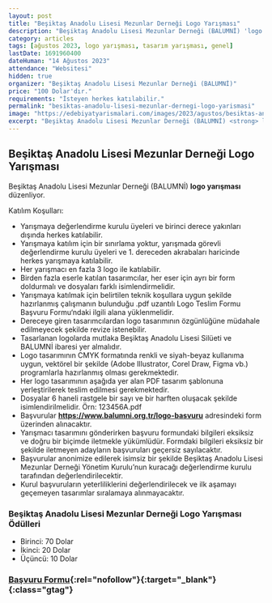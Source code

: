```yaml
---
layout: post
title: "Beşiktaş Anadolu Lisesi Mezunlar Derneği Logo Yarışması"
description: "Beşiktaş Anadolu Lisesi Mezunlar Derneği (BALUMNİ) 'logo yarışması' düzenliyor."
category: articles
tags: [ağustos 2023, logo yarışması, tasarım yarışması, genel]
lastDate: 1691960400
dateHuman: "14 Ağustos 2023"
attendance: "Websitesi"
hidden: true
organizer: "Beşiktaş Anadolu Lisesi Mezunlar Derneği (BALUMNİ)"
price: "100 Dolar'dır."
requirements: "İsteyen herkes katılabilir."
permalink: "besiktas-anadolu-lisesi-mezunlar-dernegi-logo-yarismasi"
image: "https://edebiyatyarismalari.com/images/2023/agustos/besiktas-anadolu-lisesi-mezunlar-dernegi-logo-yarismasi.jpg"
excerpt: "Beşiktaş Anadolu Lisesi Mezunlar Derneği (BALUMNİ) <strong> logo yarışması </strong> düzenliyor."
---
```


## Beşiktaş Anadolu Lisesi Mezunlar Derneği Logo Yarışması
Beşiktaş Anadolu Lisesi Mezunlar Derneği (BALUMNİ) **logo yarışması** düzenliyor.  

Katılım Koşulları:
- Yarışmaya değerlendirme kurulu üyeleri ve birinci derece yakınları dışında herkes katılabilir.
- Yarışmaya katılım için bir sınırlama yoktur, yarışmada görevli değerlendirme kurulu üyeleri ve 1. dereceden akrabaları haricinde herkes yarışmaya katılabilir.
- Her yarışmacı en fazla 3 logo ile katılabilir.
- Birden fazla eserle katılan tasarımcılar, her eser için ayrı bir form doldurmalı ve dosyaları farklı isimlendirmelidir.
- Yarışmaya katılmak için belirtilen teknik koşullara uygun şekilde hazırlanmış çalışmanın bulunduğu .pdf uzantılı Logo Teslim Formu Başvuru Formu‘ndaki ilgili alana yüklenmelidir.
- Dereceye giren tasarımcılardan logo tasarımının özgünlüğüne müdahale edilmeyecek şekilde revize istenebilir.
- Tasarlanan logolarda mutlaka Beşiktaş Anadolu Lisesi Silüeti ve BALUMNİ ibaresi yer almalıdır.
- Logo tasarımının CMYK formatında renkli ve siyah-beyaz kullanıma uygun, vektörel bir şekilde (Adobe Illustrator, Corel Draw, Figma vb.) programlarla hazırlanmış olması gerekmektedir.
- Her logo tasarımının aşağıda yer alan PDF tasarım şablonuna yerleştirilerek teslim edilmesi gerekmektedir.
- Dosyalar 6 haneli rastgele bir sayı ve bir harften oluşacak şekilde isimlendirilmelidir. Örn: 123456A.pdf
- Başvurular **https://www.balumni.org.tr/logo-basvuru** adresindeki form üzerinden alınacaktır.
- Yarışmacı tasarımını gönderirken başvuru formundaki bilgileri eksiksiz ve doğru bir biçimde iletmekle yükümlüdür. Formdaki bilgileri eksiksiz bir şekilde iletmeyen adayların başvuruları geçersiz sayılacaktır.
- Başvurular anonimize edilerek isimsiz bir şekilde Beşiktaş Anadolu Lisesi Mezunlar Derneği Yönetim Kurulu’nun kuracağı değerlendirme kurulu tarafından değerlendirilecektir.
- Kurul başvuruların yeterliliklerini değerlendirilecek ve ilk aşamayı geçemeyen tasarımlar sıralamaya alınmayacaktır.


### Beşiktaş Anadolu Lisesi Mezunlar Derneği Logo Yarışması Ödülleri
- Birinci: 70 Dolar
- İkinci: 20 Dolar
- Üçüncü: 10 Dolar


### [Başvuru Formu](https://www.balumni.org.tr/logo-basvuru/?ref=edebiyatyarismalari.com){:rel="nofollow"}{:target="_blank"}{:class="gtag"}
